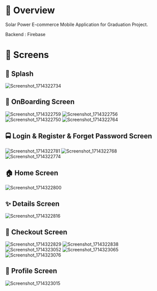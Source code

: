 # 📘 Overview

Solar Power E-commerce Mobile Application for Graduation Project.

Backend :
Firebase

# 📱 Screens

## 🎨 Splash
![Screenshot_1714322734](https://github.com/HussienKhaaleed/Solar-Power-E-commerce/assets/157541749/3d456321-6b3c-459a-bd27-7956eb876f33)


## 📱 OnBoarding Screen
![Screenshot_1714322759](https://github.com/HussienKhaaleed/Solar-Power-E-commerce/assets/157541749/4565fb21-b762-421a-b930-aa78cf80cc3f)
![Screenshot_1714322756](https://github.com/HussienKhaaleed/Solar-Power-E-commerce/assets/157541749/d7457ead-d41a-4f00-9067-53df8ead472a)
![Screenshot_1714322750](https://github.com/HussienKhaaleed/Solar-Power-E-commerce/assets/157541749/64c3518d-4f92-4bab-a9f1-0a3792c70557)
![Screenshot_1714322764](https://github.com/HussienKhaaleed/Solar-Power-E-commerce/assets/157541749/da7e4171-3e91-494a-85d7-5378127be221)



## 🚍 Login & Register & Forget Password Screen
![Screenshot_1714322781](https://github.com/HussienKhaaleed/Solar-Power-E-commerce/assets/157541749/b74550f0-76f9-46b6-8a00-6e584008ae4a)
![Screenshot_1714322768](https://github.com/HussienKhaaleed/Solar-Power-E-commerce/assets/157541749/4e4a2442-545c-4529-bcca-bb3b9f9e6341)
![Screenshot_1714322774](https://github.com/HussienKhaaleed/Solar-Power-E-commerce/assets/157541749/4a79a27f-4d1e-43d2-bbcf-b41628090eb3)



## 🏠 Home Screen
![Screenshot_1714322800](https://github.com/HussienKhaaleed/Solar-Power-E-commerce/assets/157541749/c8142a5f-3424-42ee-8c0e-f02be1df085a)


## ✨ Details Screen
![Screenshot_1714322816](https://github.com/HussienKhaaleed/Solar-Power-E-commerce/assets/157541749/2daadd38-3a2f-4b27-9c60-6580ccf2c5f0)


## 🧊 Checkout Screen
![Screenshot_1714322829](https://github.com/HussienKhaaleed/Solar-Power-E-commerce/assets/157541749/fa36aa85-684d-41f3-a74f-e064e79718eb)
![Screenshot_1714322838](https://github.com/HussienKhaaleed/Solar-Power-E-commerce/assets/157541749/86063a0c-9779-4594-aad9-fa8cc785311a)
![Screenshot_1714323052](https://github.com/HussienKhaaleed/Solar-Power-E-commerce/assets/157541749/bdb5f1f9-12d3-48fa-aefe-30b250a4eaed)
![Screenshot_1714323065](https://github.com/HussienKhaaleed/Solar-Power-E-commerce/assets/157541749/cacc6956-5403-4bb0-87b6-4831fffd294f)
![Screenshot_1714323076](https://github.com/HussienKhaaleed/Solar-Power-E-commerce/assets/157541749/9b0b7aa3-d2e3-4c67-af50-bee676e308a5)


## 🤖 Profile Screen
![Screenshot_1714323015](https://github.com/HussienKhaaleed/Solar-Power-E-commerce/assets/157541749/39e9cce5-7219-4504-8c07-002f16e9c88e)



 
